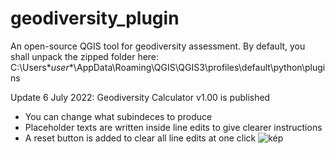 # geodiversity_plugin
An open-source QGIS tool for geodiversity assessment.
By default, you shall unpack the zipped folder here: C:\Users\**user**\AppData\Roaming\QGIS\QGIS3\profiles\default\python\plugins

Update 6 July 2022: Geodiversity Calculator v1.00 is published
  - You can change what subindeces to produce
  - Placeholder texts are written inside line edits to give clearer instructions
  - A reset button is added to clear all line edits at one click
  ![kép](https://user-images.githubusercontent.com/105936011/177607454-55d48321-73bb-4c62-b014-d2f9c85ac334.png)
